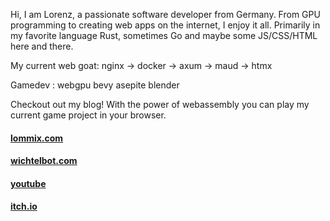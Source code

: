 Hi, I am Lorenz, a passionate software developer from Germany. From GPU programming to creating web apps on the internet,
I enjoy it all. Primarily in my favorite language Rust, sometimes Go and maybe some JS/CSS/HTML here and there.


My current web goat: nginx -> docker -> axum -> maud -> htmx

Gamedev : webgpu bevy asepite blender

Checkout out my blog! With the power of webassembly you can play my current game project in your browser.

#### [lommix.com](https://lommix.com)
#### [wichtelbot.com](https://wichtelbot.com)
#### [youtube](https://www.youtube.com/channel/UCd1BUXaUHWnnNLWknIgxFHg)
#### [itch.io](https://lommix.itch.io/)
